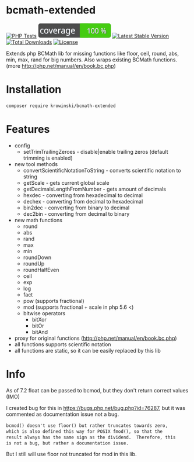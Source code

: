 # bcmath-extended
[![PHP Tests](https://github.com/krowinski/bcmath-extended/actions/workflows/tests.yml/badge.svg)](https://github.com/krowinski/bcmath-extended/actions/workflows/tests.yml)
[![Code Coverage](https://raw.githubusercontent.com/krowinski/bcmath-extended/master/badge-coverage.svg)](https://github.com/krowinski/bcmath-extended/actions)
[![Latest Stable Version](https://poser.pugx.org/krowinski/bcmath-extended/v/stable)](https://packagist.org/packages/krowinski/bcmath-extended)
[![Total Downloads](https://poser.pugx.org/krowinski/bcmath-extended/downloads)](https://packagist.org/packages/krowinski/bcmath-extended)
[![License](https://poser.pugx.org/krowinski/bcmath-extended/license)](https://packagist.org/packages/krowinski/bcmath-extended)

Extends php BCMath lib for missing functions like floor, ceil, round, abs, min, max, rand for big numbers.
Also wraps existing BCMath functions. (more http://php.net/manual/en/book.bc.php)

Installation
===

```sh
composer require krowinski/bcmath-extended
```

Features
===
- config
    - setTrimTrailingZeroes - disable|enable trailing zeros (default trimming is enabled)  
- new tool methods
    - convertScientificNotationToString - converts scientific notation to string
    - getScale - gets current global scale 
    - getDecimalsLengthFromNumber - gets amount of decimals 
    - hexdec - converting from hexadecimal to decimal
    - dechex - converting from decimal to hexadecimal
    - bin2dec - converting from binary to decimal
    - dec2bin - converting from decimal to binary
- new math functions 
    - round
    - abs 
    - rand
    - max
    - min
    - roundDown
    - roundUp
    - roundHalfEven
    - ceil
    - exp
    - log
    - fact
    - pow (supports fractional)
    - mod (supports fractional + scale in php 5.6 <)
    - bitwise operators
        - bitXor
        - bitOr
        - bitAnd
- proxy for original functions (http://php.net/manual/en/book.bc.php)
- all functions supports scientific notation
- all functions are static, so it can be easily replaced by this lib

Info
===
As of 7.2 float can be passed to bcmod, but they don't return correct values (IMO)

I created bug for this in https://bugs.php.net/bug.php?id=76287, but it was commented as documentation issue not a bug.

```
bcmod() doesn't use floor() but rather truncates towards zero,
which is also defined this way for POSIX fmod(), so that the
result always has the same sign as the dividend.  Therefore, this
is not a bug, but rather a documentation issue.
```

But I still will use floor not truncated for mod in this lib.
